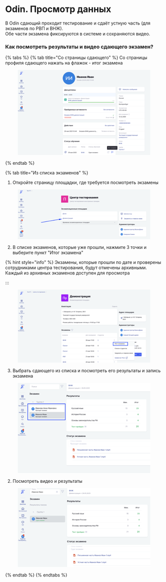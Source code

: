 # Odin. Просмотр данных

В  Odin сдающий проходит тестирование и сдаёт устную часть (для экзаменов по РВП и ВНЖ). \
Обе части экзамена фиксируются в системе и сохраняются видео.

### Как посмотреть результаты и видео сдающего экзамен?

{% tabs %}
{% tab title="Со страницы сдающего" %}
Со страницы профиля сдающего нажать на флажок - итог экзамена

<figure><img src=".gitbook/assets/image (9).png" alt=""><figcaption></figcaption></figure>
{% endtab %}

{% tab title="Из списка экзаменов" %}
1. Откройте страницу площадки, где требуется посмотреть экзамены

<figure><img src=".gitbook/assets/image (6).png" alt=""><figcaption></figcaption></figure>

2. В списке экзаменов, которые уже прошли, нажмите 3 точки и выберите пункт "Итог экзамена"

{% hint style="info" %}
Экзамены, которые прошли по дате и проверены сотрудниками центра тестирования, будут отмечены архивными. Каждый из архивных экзаменов доступен для просмотра

:::

<figure><img src=".gitbook/assets/image (7).png" alt=""><figcaption></figcaption></figure>

3. Выбрать сдающего из списка и посмотреть его результаты и запись экзамена

<figure><img src=".gitbook/assets/image (8).png" alt=""><figcaption></figcaption></figure>

2. Посмотреть видео и результаты&#x20;

<figure><img src=".gitbook/assets/image (10).png" alt=""><figcaption></figcaption></figure>
{% endtab %}
{% endtabs %}
